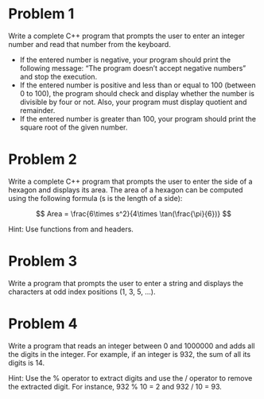 # Problem 1
Write a complete C++ program that prompts the user to enter an integer number and read that number from the keyboard. 

* If the entered number is negative, your program should print the following message: “The program doesn’t accept negative numbers” and stop the execution. 
* If the entered number is positive and less than or equal to 100 (between 0 to 100), the program should check and display whether the number is divisible by four or not. Also, your program must display quotient and remainder. 
* If the entered number is greater than 100, your program should print the square root of the given number. 

# Problem 2
Write a complete C++ program that prompts the user to enter the side of a hexagon and displays its area. The area of a hexagon can be computed using the following formula (s is the length of a side): 

$$ Area = \frac{6\times s^2}{4\times \tan(\frac{\pi}{6})} $$

Hint: Use functions from <iomanip> and <cmath> headers.

# Problem 3
Write a program that prompts the user to enter a string and displays the characters at odd index positions (1, 3, 5, …). 

# Problem 4
Write a program that reads an integer between 0 and 1000000 and adds all the digits in the integer. For example, if an integer is 932, the sum of all its digits is 14. 

Hint: Use the % operator to extract digits and use the / operator to remove the extracted digit. For instance, 932 % 10 = 2 and 932 / 10 = 93.